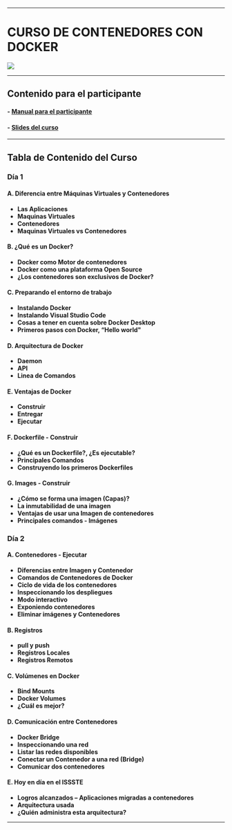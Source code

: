 ------------
# CURSO DE CONTENEDORES CON DOCKER

![](https://www.docker.com/wp-content/uploads/2022/03/horizontal-logo-monochromatic-white.png)

------------

## Contenido para el participante
#### - [Manual para el participante](https://docs.google.com/document/d/1nyzjCzg5vTN08p_gtR_6MviqHuIss-xM/edit?usp=sharing&ouid=103859002972110344283&rtpof=true&sd=true "EL manual para el participante")
#### - [Slides del curso](https://docs.google.com/presentation/d/1VylmSUChDqxTMC_A-JK-Ckg3pWCoFNRj/edit?usp=sharing&ouid=103859002972110344283&rtpof=true&sd=true "Las slides del curso")

------------

## Tabla de Contenido del Curso
### Día 1
#### A. Diferencia entre Máquinas Virtuales y Contenedores
- **Las Aplicaciones** 
- **Maquinas Virtuales**
- **Contenedores**
- **Maquinas Virtuales vs Contenedores**

#### B. ¿Qué es un Docker?
- **Docker como Motor de contenedores**
- **Docker como una plataforma Open Source**
- **¿Los contenedores son exclusivos de Docker?**

#### C. Preparando el entorno de trabajo
- **Instalando Docker**
- **Instalando Visual Studio Code**
- **Cosas a tener en cuenta sobre Docker Desktop**
- **Primeros pasos con Docker, “Hello world"**

#### D. Arquitectura de Docker
- **Daemon**
- **API**
- **Linea de Comandos**

#### E. Ventajas de Docker
- **Construir**
- **Entregar**
- **Ejecutar**

#### F. Dockerfile - Construir
- **¿Qué es un Dockerfile?, ¿Es ejecutable?**
- **Principales Comandos**
- **Construyendo los primeros Dockerfiles**

#### G. Images - Construir
- **¿Cómo se forma una imagen (Capas)?**
- **La inmutabilidad de una imagen**
- **Ventajas de usar una Imagen de contenedores**
- **Principales comandos - Imágenes**


### Día 2 
#### A. Contenedores - Ejecutar 
- **Diferencias entre Imagen y Contenedor**
- **Comandos de Contenedores de Docker**
- **Ciclo de vida de los contenedores**
- **Inspeccionando los despliegues**
- **Modo interactivo**
- **Exponiendo contenedores**
- **Eliminar imágenes y Contenedores**

#### B. Registros
- **pull y push**
- **Registros Locales**
- **Registros Remotos**

#### C. Volúmenes en Docker
- **Bind Mounts**
- **Docker Volumes**
- **¿Cuál es mejor?**

#### D. Comunicación entre Contenedores
- **Docker Bridge**
- **Inspeccionando una red**
- **Listar las redes disponibles**
- **Conectar un Contenedor a una red (Bridge)**
- **Comunicar dos contenedores**

#### E. Hoy en día en el ISSSTE
- **Logros alcanzados – Aplicaciones migradas a contenedores**
- **Arquitectura usada**
- **¿Quién administra esta arquitectura?**

------------

